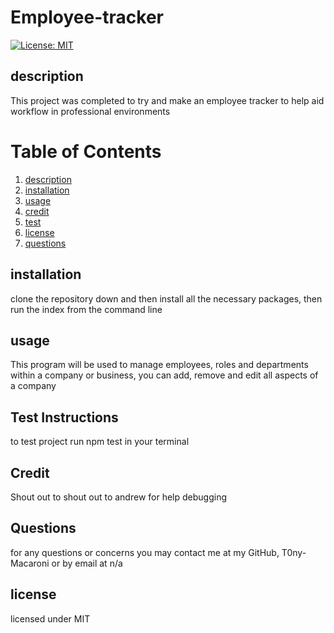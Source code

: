 # Employee-tracker

[![License: MIT](https://img.shields.io/badge/License-MIT-yellow.svg)](https://opensource.org/licenses/MIT)

## description

This project was completed to try and make an employee tracker to help aid workflow in professional environments

# Table of Contents

1. [description](##description)
2. [installation](##installation)
3. [usage](##usage)
4. [credit](##credit)
5. [test](##test)
6. [license](##license)
7. [questions](##questions)

## installation

clone the repository down and then install all the necessary packages, then run the index from the command line

## usage

This program will be used to manage employees, roles and departments within a company or business, you can add, remove and edit all aspects of a company

## Test Instructions

to test project run npm test in your terminal

## Credit

Shout out to shout out to andrew for help debugging

## Questions

for any questions or concerns you may contact me at my GitHub, T0ny-Macaroni or by email at n/a

## license

licensed under MIT
